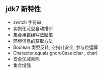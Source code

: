 ## jdk7 新特性
- switch 字符串
- 实例化泛型自动推断
- 集合用数组写法赋值
- 环境信息的获取方法
- Boolean 类型反转, 空指针安全, 参与位运算
- Character.equalsIgnoreCase(char , char)
- 安全加减乘除
- 集合增强
